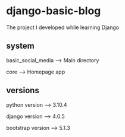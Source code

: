 # django-basic-blog
The project I developed while learning Django

## system
basic_social_media --> Main directory

core --> Homepage app

## versions
python version --> 3.10.4

django version --> 4.0.5

bootstrap version --> 5.1.3